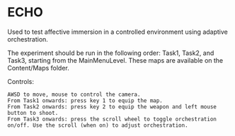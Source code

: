 # ECHO


Used to test affective immersion in a controlled environment using adaptive orchestration.

The experiment should be run in the following order: Task1, Task2, and Task3, starting from the MainMenuLevel. These maps are available on the Content/Maps folder.

Controls:

    AWSD to move, mouse to control the camera.
    From Task1 onwards: press key 1 to equip the map.
    From Task2 onwards: press key 2 to equip the weapon and left mouse button to shoot.
    From Task3 onwards: press the scroll wheel to toggle orchestration on/off. Use the scroll (when on) to adjust orchestration.